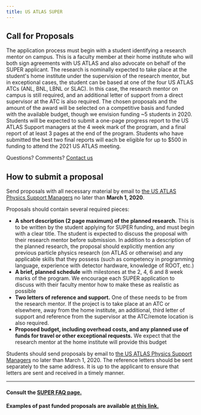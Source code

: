 ```yaml
---
title: US ATLAS SUPER
---
```


Call for Proposals
--------

The application process must begin with a student identifying a research mentor on campus. This is a faculty member at their home institute who will both sign agreements with US ATLAS and also advocate on behalf of the SUPER applicant. The research is nominally expected to take place at the student's home institute under the supervision of the research mentor, but in exceptional cases, the student can be based at one of the four US ATLAS ATCs (ANL, BNL, LBNL or SLAC). In this case, the research mentor on campus is still required, and an additional letter of support from a direct supervisor at the ATC is also required. The chosen proposals and the amount of the award will be selected on a competitive basis and funded with the available budget, though we envision funding ~5 students in 2020. Students will be expected to submit a one-page progress report to the US ATLAS Support managers at the 4 week mark of the program, and a final report of at least 3 pages at the end of the program. Students who have submitted the best two final reports will each be eligible for up to $500 in funding to attend the 2021 US ATLAS meeting.

Questions? Comments? [Contact us](mailto:jahreda@gmail.com,verena.martinez@gmail.com)

How to submit a proposal
--------

Send proposals with all necessary material by email to [the US ATLAS Physics Support Managers](mailto:jahreda@gmail.com,verena.martinez@gmail.com) no later than **March 1, 2020**.

>
 Proposals should contain several required pieces:
* **A short description (2 page maximum) of the planned research.** This is to be written by the student applying for SUPER funding, and must begin with a clear title. The student is expected to discuss the proposal with their research mentor before submission. In addition to a description of the planned research, the proposal should explicitly mention any previous particle physics research (on ATLAS or otherwise) and any applicable skills that they possess (such as competency in programming language, experience with detector hardware, knowledge of ROOT, etc.)
* **A brief, planned schedule** with milestones at the 2, 4, 6 and 8 week marks of the program. We encourage each SUPER application to discuss with their faculty mentor how to make these as realistic as possible
* **Two letters of reference and support.** One of these needs to be from the research mentor. If the project is to take place at an ATC or elsewhere, away from the home institute, an additional, third letter of support and reference from the supervisor at the ATC/remote location is also required.
* **Proposed budget, including overhead costs, and any planned use of funds for travel or other exceptional requests.** We expect that the research mentor at the home institute will provide this budget

Students should send proposals by email to [the US ATLAS Physics Support Managers](mailto:jahreda@gmail.com,verena.martinez@gmail.com) no later than March 1, 2020. The reference letters should be sent separately to the same address. It is up to the applicant to ensure that letters are sent and received in a timely manner.

--------

#### Consult the [SUPER FAQ page.](../../{{site.data.locations.faq}})

#### Examples of past funded proposals are available [at this link.](../../{{site.data.locations.past}})
